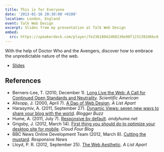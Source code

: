 ```yaml
---
title: This is for Everyone
date: '2013-01-16 20:30:00 +0100'
location: London, England
event: Talk Web Design
excerpt: Slides from my presentation at Talk Web Design
embed:
  src: https://speakerdeck.com/player/fe23618042d60130e90f1231392d6bc6
---
```

With the help of Doctor Who and the Avengers, discover how to embrace the unpredictable nature of the web.

  * [Slides](https://speakerdeck.com/paulrobertlloyd/this-is-for-everyone)

## References
  * Berners-Lee, T. (2010, December 1). [Long Live the Web: A Call for Continued Open Standards and Neutrality](http://www.scientificamerican.com/article/long-live-the-web/). <cite>Scientific American</cite>
  * Allsopp, J. (2000, April 7). [A Dao of Web Design](http://alistapart.com/article/dao). <cite>A List Apart</cite>
  * Harasymiv, A. (2011, September 27). [Dynamic Views: seven new ways to share your blog with the world](http://buzz.blogger.com/2011/09/dynamic-views-seven-new-ways-to-share.html). <cite>Blogger Buzz</cite>
  * Hume, A. (2011, July 7). [Responsive by default](http://blog.andyhume.net/responsive-by-default/). <cite>andyhume.net</cite>
  * Grigsby, J. (2012, March 14). [First thing you should do to optimize your desktop site for mobile](http://blog.cloudfour.com/first-thing-you-should-do-to-optimize-your-desktop-site-for-mobile/). <cite>Cloud Four Blog</cite>
  * BBC News Online Development Team (2012, March 8). [Cutting the mustard](http://responsivenews.co.uk/post/18948466399/cutting-the-mustard). <cite>Responsive News</cite>
  * Lloyd, P. R. (2012, September 25). [The Web Aesthetic](http://alistapart.com/article/the-web-aesthetic). <cite>A List Apart</cite>
